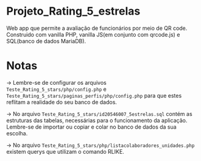 # Projeto_Rating_5_estrelas
Web app que permite a avaliação de funcionários por meio de QR code.</br>
Construido com vanilla PHP, vanilla JS(em conjunto com qrcode.js) e SQL(banco de dados MariaDB).

# Notas
-> Lembre-se de configurar os arquivos ``` Teste_Rating_5_stars/php/config.php ``` e ``` Teste_Rating_5_stars/paginas_perfis/php/config.php ``` para que estes reflitam a realidade do seu banco de dados.<br>

-> No arquivo ``` Teste_Rating_5_stars/id20546007_5estrelas.sql ``` contém as estruturas das tabelas, necessárias para o funcionamento da aplicação. Lembre-se de importar ou copiar e colar no banco de dados da sua escolha. <br>

-> No arquivo ``` Teste_Rating_5_stars/php/listacolaboradores_unidades.php ``` existem querys que utilizam o comando RLIKE.
